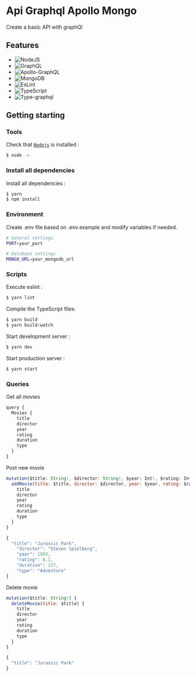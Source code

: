 # Api Graphql Apollo Mongo

Create a basic API with graphQl

## Features

- ![NodeJS](https://img.shields.io/badge/NODE.JS-black?style=plastic&logo=node.js)
- ![GraphQL](https://img.shields.io/badge/GraphQL-black?style=plastic&logo=graphql)
- ![Apollo-GraphQL](https://img.shields.io/badge/ApolloGraphQL-black?style=plastic&logo=apollo-graphql)
- ![MongoDB](https://img.shields.io/badge/MongoDB-black?style=plastic&logo=Mongodb)
- ![EsLint](https://img.shields.io/badge/ESLint-black?style=plastic&logo=eslint)
- ![TypeScript](https://img.shields.io/badge/typescript-black?style=plastic&logo=typescript)
- ![Type-graphql](https://img.shields.io/badge/TypeGraphQL-black?style=plastic)

## Getting starting

### Tools

Check that [`Nodejs`](https://nodejs.org/en/download/) is installed :

```sh
$ node -v
```

### Install all dependencies

Install all dependencies :

```sh
$ yarn
$ npm install
```

### Environment

Create .env file based on .env.example and modify variables if needed.

```sh
# General settings
PORT=your_port

# Database settings
MONGO_URL=your_mongodb_url
```

### Scripts

Execute eslint :

```sh
$ yarn lint
```

Compile the TypeScript files:

```sh
$ yarn build
$ yarn build:watch
```

Start development server :

```sh
$ yarn dev
```

Start production server :

```sh
$ yarn start
```

### Queries

Get all movies

```javascript
query {
  Movies {
    title
    director
    year
    rating
    duration
    type
  }
}
```

Post new movie

```javascript
mutation($title: String!, $director: String!, $year: Int!, $rating: Int!, $duration: Int!, $type: String!) {
  addMovie(title: $title, director: $director, year: $year, rating: $rating, duration: $duration, type: $type) {
    title
    director
    year
    rating
    duration
    type
  }
}
```

```javascript
{
  "title": "Jurassic Park",
    "director": "Steven Spielberg",
    "year": 1993,
    "rating": 8.1,
    "duration": 127,
    "type": "Adventure"
}
```

Delete movie

```javascript
mutation($title: String!) {
  deleteMovie(title: $title) {
    title
    director
    year
    rating
    duration
    type
  }
}
```

```javascript
{
  "title": "Jurassic Park"
}
```
